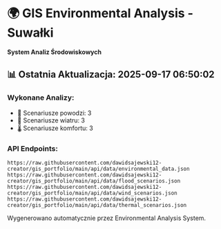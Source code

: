 # 🌍 GIS Environmental Analysis - Suwałki

**System Analiz Środowiskowych**

## 📊 Ostatnia Aktualizacja: 2025-09-17 06:50:02

### Wykonane Analizy:
- 🌊 Scenariusze powodzi: 3  
- 💨 Scenariusze wiatru: 3
- 🌡️ Scenariusze komfortu: 3

### API Endpoints:
```
https://raw.githubusercontent.com/dawidsajewski12-creator/gis_portfolio/main/api/data/environmental_data.json
https://raw.githubusercontent.com/dawidsajewski12-creator/gis_portfolio/main/api/data/flood_scenarios.json  
https://raw.githubusercontent.com/dawidsajewski12-creator/gis_portfolio/main/api/data/wind_scenarios.json
https://raw.githubusercontent.com/dawidsajewski12-creator/gis_portfolio/main/api/data/thermal_scenarios.json
```

Wygenerowano automatycznie przez Environmental Analysis System.
